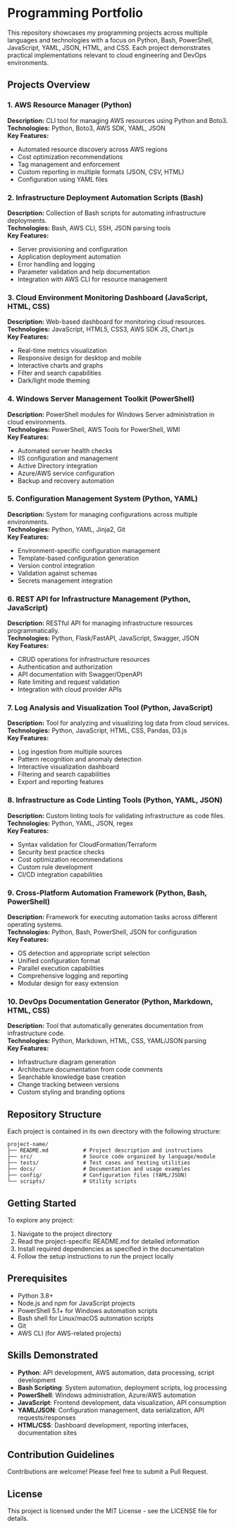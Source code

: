 # Programming Portfolio

This repository showcases my programming projects across multiple languages and technologies with a focus on Python, Bash, PowerShell, JavaScript, YAML, JSON, HTML, and CSS. Each project demonstrates practical implementations relevant to cloud engineering and DevOps environments.

## Projects Overview

### 1. AWS Resource Manager (Python)
**Description:** CLI tool for managing AWS resources using Python and Boto3.  
**Technologies:** Python, Boto3, AWS SDK, YAML, JSON  
**Key Features:**
- Automated resource discovery across AWS regions
- Cost optimization recommendations
- Tag management and enforcement
- Custom reporting in multiple formats (JSON, CSV, HTML)
- Configuration using YAML files

### 2. Infrastructure Deployment Automation Scripts (Bash)
**Description:** Collection of Bash scripts for automating infrastructure deployments.  
**Technologies:** Bash, AWS CLI, SSH, JSON parsing tools  
**Key Features:**
- Server provisioning and configuration
- Application deployment automation
- Error handling and logging
- Parameter validation and help documentation
- Integration with AWS CLI for resource management

### 3. Cloud Environment Monitoring Dashboard (JavaScript, HTML, CSS)
**Description:** Web-based dashboard for monitoring cloud resources.  
**Technologies:** JavaScript, HTML5, CSS3, AWS SDK JS, Chart.js  
**Key Features:**
- Real-time metrics visualization
- Responsive design for desktop and mobile
- Interactive charts and graphs
- Filter and search capabilities
- Dark/light mode theming

### 4. Windows Server Management Toolkit (PowerShell)
**Description:** PowerShell modules for Windows Server administration in cloud environments.  
**Technologies:** PowerShell, AWS Tools for PowerShell, WMI  
**Key Features:**
- Automated server health checks
- IIS configuration and management
- Active Directory integration
- Azure/AWS service configuration
- Backup and recovery automation

### 5. Configuration Management System (Python, YAML)
**Description:** System for managing configurations across multiple environments.  
**Technologies:** Python, YAML, Jinja2, Git  
**Key Features:**
- Environment-specific configuration management
- Template-based configuration generation
- Version control integration
- Validation against schemas
- Secrets management integration

### 6. REST API for Infrastructure Management (Python, JavaScript)
**Description:** RESTful API for managing infrastructure resources programmatically.  
**Technologies:** Python, Flask/FastAPI, JavaScript, Swagger, JSON  
**Key Features:**
- CRUD operations for infrastructure resources
- Authentication and authorization
- API documentation with Swagger/OpenAPI
- Rate limiting and request validation
- Integration with cloud provider APIs

### 7. Log Analysis and Visualization Tool (Python, JavaScript)
**Description:** Tool for analyzing and visualizing log data from cloud services.  
**Technologies:** Python, JavaScript, HTML, CSS, Pandas, D3.js  
**Key Features:**
- Log ingestion from multiple sources
- Pattern recognition and anomaly detection
- Interactive visualization dashboard
- Filtering and search capabilities
- Export and reporting features

### 8. Infrastructure as Code Linting Tools (Python, YAML, JSON)
**Description:** Custom linting tools for validating infrastructure as code files.  
**Technologies:** Python, YAML, JSON, regex  
**Key Features:**
- Syntax validation for CloudFormation/Terraform
- Security best practice checks
- Cost optimization recommendations
- Custom rule development
- CI/CD integration capabilities

### 9. Cross-Platform Automation Framework (Python, Bash, PowerShell)
**Description:** Framework for executing automation tasks across different operating systems.  
**Technologies:** Python, Bash, PowerShell, JSON for configuration  
**Key Features:**
- OS detection and appropriate script selection
- Unified configuration format
- Parallel execution capabilities
- Comprehensive logging and reporting
- Modular design for easy extension

### 10. DevOps Documentation Generator (Python, Markdown, HTML, CSS)
**Description:** Tool that automatically generates documentation from infrastructure code.  
**Technologies:** Python, Markdown, HTML, CSS, YAML/JSON parsing  
**Key Features:**
- Infrastructure diagram generation
- Architecture documentation from code comments
- Searchable knowledge base creation
- Change tracking between versions
- Custom styling and branding options

## Repository Structure

Each project is contained in its own directory with the following structure:
```
project-name/
├── README.md           # Project description and instructions
├── src/                # Source code organized by language/module
├── tests/              # Test cases and testing utilities
├── docs/               # Documentation and usage examples
├── config/             # Configuration files (YAML/JSON)
└── scripts/            # Utility scripts
```

## Getting Started

To explore any project:

1. Navigate to the project directory
2. Read the project-specific README.md for detailed information
3. Install required dependencies as specified in the documentation
4. Follow the setup instructions to run the project locally

## Prerequisites

- Python 3.8+
- Node.js and npm for JavaScript projects
- PowerShell 5.1+ for Windows automation scripts
- Bash shell for Linux/macOS automation scripts
- Git
- AWS CLI (for AWS-related projects)

## Skills Demonstrated

- **Python**: API development, AWS automation, data processing, script development
- **Bash Scripting**: System automation, deployment scripts, log processing
- **PowerShell**: Windows administration, Azure/AWS automation
- **JavaScript**: Frontend development, data visualization, API consumption
- **YAML/JSON**: Configuration management, data serialization, API requests/responses
- **HTML/CSS**: Dashboard development, reporting interfaces, documentation sites

## Contribution Guidelines

Contributions are welcome! Please feel free to submit a Pull Request.

## License

This project is licensed under the MIT License - see the LICENSE file for details.
